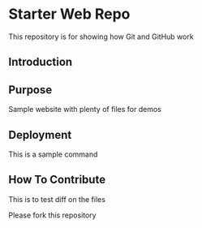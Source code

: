 # Starter Web Repo

This repository is for showing how Git and GitHub work

## Introduction

## Purpose

Sample website with plenty of files for demos

## Deployment

This is a sample command

## How To Contribute

This is to test diff on the files

Please fork this repository
